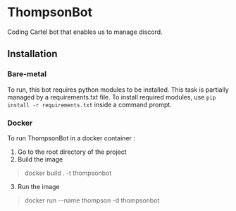 # ThompsonBot
Coding Cartel bot that enables us to manage discord.

## Installation

### Bare-metal
To run, this bot requires python modules to be installed. This task
is partially managed by a requirements.txt file.
To install required modules, use ```pip install -r requirements.txt``` inside a command prompt.

### Docker

To run ThompsonBot in a docker container :
1) Go to the root directory of the project
2) Build the image
> docker build . -t thompsonbot
3) Run the image
> docker run --name thompson -d thompsonbot


